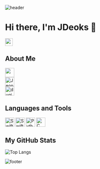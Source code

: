 ![header](https://capsule-render.vercel.app/api?type=waving&color=678dab&height=300&section=header&text=JDeoks&fontSize=90)

# Hi there, I'm JDeoks 👋

<img src="https://hits.seeyoufarm.com/api/count/incr/badge.svg?url=https%3A%2F%2Fgithub.com%2FJDeoks" height="25" />

## About Me

<a href="https://www.youtube.com/@JDeoks_Dev" target="_blank">
    <img src="https://img.shields.io/badge/서정덕-FF0000?style=flat-square&logo=youtube&logoColor=white" height="30"/>
</a>
<br>
<a href="https://apps.apple.com/kr/developer/jeongdeok-seo/id1690160553" target="_blank">
	<img src="https://img.shields.io/badge/JeongDeok Seo-0D96F6?style=flat-square&logo=appstore&logoColor=white" alt="JeongDeok Seo" height="30" />
</a>
<br>
<a href="mailto:duginee@gachon.ac.kr" target="_blank">
	<img src="https://img.shields.io/badge/duginee@gachon.ac.kr-EA4335?style=flat-square&logo=gmail&logoColor=white" alt="duginee@gachon.ac.kr" height="30" />
</a>

## Languages and Tools

<img src="https://img.shields.io/badge/Swift-F05138?style=flat-square&logo=Swift&logoColor=white" alt="Swift" height="30" />
<img src="https://img.shields.io/badge/SwiftUI-34B6F7?style=flat-square&logo=Swift&logoColor=white" alt="SwiftUI" height="30" />
<img src="https://img.shields.io/badge/Python-3776AB?style=flat-square&logo=Python&logoColor=white" alt="Python" height="30" />
<img src="https://img.shields.io/badge/C-00599C?style=flat-square&logo=C&logoColor=white" alt="C" height="30" />

## My GitHub Stats

![Top Langs](https://github-readme-stats.vercel.app/api/top-langs/?username=JDeoks&theme=dark&height=150&width=350)

![footer](https://capsule-render.vercel.app/api?type=waving&color=678dab&height=150&section=footer&%20World!&fontSize=50&animation=fadeIn)
